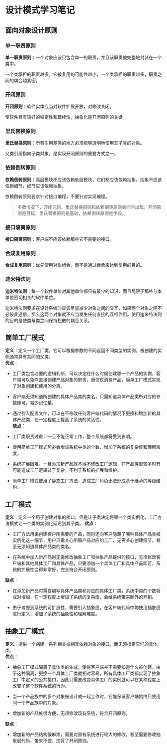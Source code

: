 # 设计模式学习笔记

## 面向对象设计原则
### 单一职责原则
**单一职责原则**：一个对象应该只包含单一的职责，并且该职责被完整地封装在一个类中。  

一个类承担的职责越多，它被复用的可能性越小，一个类承担的职责越多，职责之间的耦合越紧密。
### 开闭原则
**开闭原则**：软件实体应当对软件扩展开放，对修改关闭。  

使软件具有较好的稳定性和延续性，抽象化是开闭原则的关键。
### 里氏替换原则
**里氏替换原则**：所有引用基类的地方必须能够透明地使用其子类的对象。  

父类引用指向子类对象。是实现开闭原则的重要方式之一。
### 依赖倒转原则
**依赖倒转原则**：高层模块不应该依赖低层模块，它们都应该依赖抽象。抽象不应该依赖细节，细节应该依赖抽象。  

依赖倒转原则要求针对接口编程，不要针对实现编程。    

>多数情况下，开闭元则、里氏替换原则和依赖倒转原则会同时出现，开闭原则是目标，里氏替换原则是基础，依赖倒转原则是手段。
### 接口隔离原则
**接口隔离原则**：客户端不应该依赖那些它不需要的接口。
### 合成复用原则
**合成复用原则**：优先使用对象组合，而不是通过继承来达到复用的目的。  

### 迪米特法则
**迪米特法则**：每一个软件单位对其他单位都只有最少的知识，而且局限于那些与本单位密切相关的软件单位。  

迪米特法则要求在设计系统时应该尽量减少对象之间的交互，如果两个对象之间不必彼此通信，那么这两个对象就不应当发生任何直接的互相作用。使用迪米特法则的目的是使类与类之间保持松散的耦合关系。

## 简单工厂模式
**定义**：定义一个工厂类，它可以根据参数的不同返回不同类型的实例，被创建的实例通常具有共同的父类。  
**优点**：  
+ 工厂类包含必要的逻辑判断，可以决定在什么时候创建哪一个产品的实例，客户端可以免除直接创建产品对象的职责，而仅仅消费产品，简单工厂模式实现了对象创建和使用的分离。  

+ 客户端无须知道所创建的具体产品类的类名，只需知道具体产品类所对应的参数即可，减少记忆量。  

+ 通过引入配置文件，可以在不修改任何客户端代码的情况下更换和增加新的具体产品类，在一定程度上提高了系统的灵活性。  
**缺点**：
+ 工厂类职责过重，一旦不能正常工作，整个系统都将受到影响。  

+ 使用简单工厂模式势必会增加系统中类的个数，增加了系统的复杂度和理解难度。  

+ 系统扩展困难，一旦添加新产品就不得不修改工厂逻辑，在产品类型较多时有可能造成工厂逻辑过于复杂，不利于系统的扩展和维护。  

+ 简单工厂模式使用了静态工厂方法，造成工厂角色无法形成基于继承的等级结构。

## 工厂模式
**定义**：定义一个用于创建对象的接口，但是让子类决定将哪一个类实例化，工厂方法模式让一个类的实例化延迟到其子类。
**优点**：
+ 工厂方法用来创建客户所需要的产品，同时还向客户隐藏了哪种具体产品类被实例化这一细节，用户只需关心所需产品对应的工厂，无需关心创建细节，甚至无须知道具体产品类的类名。  

+ 在系统中加入新产品时无需修改抽象工厂和抽象产品提供的接口，无须修改客户端和其他具体工厂和具体产品，只要添加一个具体工厂和具体产品即可，系统的扩展性变得非常好，完全符合开闭原则。  

**缺点**：
+ 在添加新产品时需要编写具体产品类和对应的具体工厂类，系统中类的个数将成对增加，在一定程度上增加了系统的复杂度，会给系统带来额外的开销。  

+ 由于考虑到系统的可扩展性，需要引入抽象层，在客户端代码中均使用抽象层进行定义，增加了系统的抽象性和理解难度。  

## 抽象工厂模式
**定义**：提供一个创建一系列相关或相互依赖对象的接口，而无须指定它们的具体类。  
**优点**：
+ 抽象工厂模式隔离了具体类的生成，使得客户端并不需要知道什么被创建。由于这种隔离，更换一个具体工厂类就相对容易，所有具体工厂类都实现了抽象工厂中定义的公共接口，因此只需要改变具体工厂的实例就可以在某种程度上改变了整个软件系统的行为。  

+ 当一个产品族中的多个对象被设计成一起工作时，它能保证客户端始终只使用同一个产品族中的对象。  

+ 增加新的产品族很方便，无须修改现有系统，符合开闭原则。  

**缺点**：
+ 增加新的产品结构很麻烦，需要对原有系统进行较大的修改，甚至需要修改抽象层代码，带来不便，违背了开闭原则。
